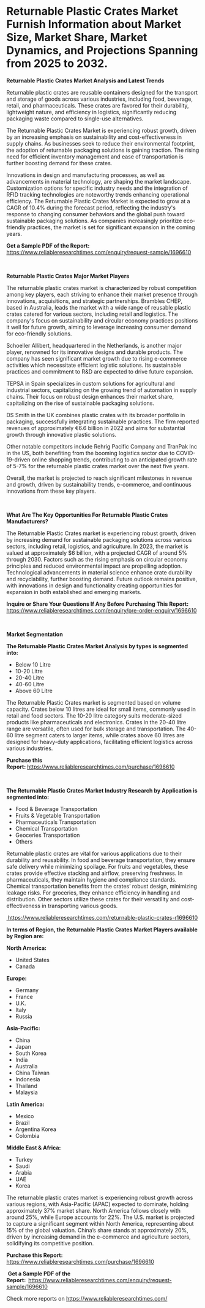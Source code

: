 <p><h1>Returnable Plastic Crates Market Furnish Information about Market Size, Market Share, Market Dynamics, and Projections Spanning from 2025 to 2032.</h1></p><p><strong>Returnable Plastic Crates Market Analysis and Latest Trends</strong></p>
<p><p>Returnable plastic crates are reusable containers designed for the transport and storage of goods across various industries, including food, beverage, retail, and pharmaceuticals. These crates are favored for their durability, lightweight nature, and efficiency in logistics, significantly reducing packaging waste compared to single-use alternatives. </p><p>The Returnable Plastic Crates Market is experiencing robust growth, driven by an increasing emphasis on sustainability and cost-effectiveness in supply chains. As businesses seek to reduce their environmental footprint, the adoption of returnable packaging solutions is gaining traction. The rising need for efficient inventory management and ease of transportation is further boosting demand for these crates. </p><p>Innovations in design and manufacturing processes, as well as advancements in material technology, are shaping the market landscape. Customization options for specific industry needs and the integration of RFID tracking technologies are noteworthy trends enhancing operational efficiency. The Returnable Plastic Crates Market is expected to grow at a CAGR of 10.4% during the forecast period, reflecting the industry's response to changing consumer behaviors and the global push toward sustainable packaging solutions. As companies increasingly prioritize eco-friendly practices, the market is set for significant expansion in the coming years.</p></p>
<p><strong>Get a Sample PDF of the Report:&nbsp;</strong> <a href="https://www.reliableresearchtimes.com/enquiry/request-sample/1696610?utm_campaign=2638&utm_medium=2&utm_source=Github&utm_content=ia&utm_term=08042025&utm_id=returnable-plastic-crates">https://www.reliableresearchtimes.com/enquiry/request-sample/1696610</a></p>
<p>&nbsp;</p>
<p><strong>Returnable Plastic Crates Major Market Players</strong></p>
<p><p>The returnable plastic crates market is characterized by robust competition among key players, each striving to enhance their market presence through innovations, acquisitions, and strategic partnerships. Brambles CHEP, based in Australia, leads the market with a wide range of reusable plastic crates catered for various sectors, including retail and logistics. The company's focus on sustainability and circular economy practices positions it well for future growth, aiming to leverage increasing consumer demand for eco-friendly solutions.</p><p>Schoeller Allibert, headquartered in the Netherlands, is another major player, renowned for its innovative designs and durable products. The company has seen significant market growth due to rising e-commerce activities which necessitate efficient logistic solutions. Its sustainable practices and commitment to R&D are expected to drive future expansion.</p><p>TEPSA in Spain specializes in custom solutions for agricultural and industrial sectors, capitalizing on the growing trend of automation in supply chains. Their focus on robust design enhances their market share, capitalizing on the rise of sustainable packaging solutions.</p><p>DS Smith in the UK combines plastic crates with its broader portfolio in packaging, successfully integrating sustainable practices. The firm reported revenues of approximately €6.6 billion in 2022 and aims for substantial growth through innovative plastic solutions.</p><p>Other notable competitors include Rehrig Pacific Company and TranPak Inc in the US, both benefiting from the booming logistics sector due to COVID-19-driven online shopping trends, contributing to an anticipated growth rate of 5-7% for the returnable plastic crates market over the next five years.</p><p>Overall, the market is projected to reach significant milestones in revenue and growth, driven by sustainability trends, e-commerce, and continuous innovations from these key players.</p></p>
<p>&nbsp;</p>
<p><strong>What Are The Key Opportunities For Returnable Plastic Crates Manufacturers?</strong></p>
<p><p>The Returnable Plastic Crates market is experiencing robust growth, driven by increasing demand for sustainable packaging solutions across various sectors, including retail, logistics, and agriculture. In 2023, the market is valued at approximately $6 billion, with a projected CAGR of around 5% through 2030. Factors such as the rising emphasis on circular economy principles and reduced environmental impact are propelling adoption. Technological advancements in material science enhance crate durability and recyclability, further boosting demand. Future outlook remains positive, with innovations in design and functionality creating opportunities for expansion in both established and emerging markets.</p></p>
<p><strong>Inquire or Share Your Questions If Any Before Purchasing This Report:</strong> <a href="https://www.reliableresearchtimes.com/enquiry/pre-order-enquiry/1696610?utm_campaign=2638&utm_medium=2&utm_source=Github&utm_content=ia&utm_term=08042025&utm_id=returnable-plastic-crates">https://www.reliableresearchtimes.com/enquiry/pre-order-enquiry/1696610</a></p>
<p>&nbsp;</p>
<p><strong>Market Segmentation</strong></p>
<p><strong>The Returnable Plastic Crates Market Analysis by types is segmented into:</strong></p>
<p><ul><li>Below 10 Litre</li><li>10-20 Litre</li><li>20-40 Litre</li><li>40-60 Litre</li><li>Above 60 Litre</li></ul></p>
<p><p>The Returnable Plastic Crates market is segmented based on volume capacity. Crates below 10 litres are ideal for small items, commonly used in retail and food sectors. The 10-20 litre category suits moderate-sized products like pharmaceuticals and electronics. Crates in the 20-40 litre range are versatile, often used for bulk storage and transportation. The 40-60 litre segment caters to larger items, while crates above 60 litres are designed for heavy-duty applications, facilitating efficient logistics across various industries.</p></p>
<p><strong>Purchase this Report:&nbsp;</strong><a href="https://www.reliableresearchtimes.com/purchase/1696610?utm_campaign=2638&utm_medium=2&utm_source=Github&utm_content=ia&utm_term=08042025&utm_id=returnable-plastic-crates">https://www.reliableresearchtimes.com/purchase/1696610</a></p>
<p>&nbsp;</p>
<p><strong>The Returnable Plastic Crates Market Industry Research by Application is segmented into:</strong></p>
<p><ul><li>Food & Beverage Transportation</li><li>Fruits & Vegetable Transportation</li><li>Pharmaceuticals Transportation</li><li>Chemical Transportation</li><li>Geoceries Transportation</li><li>Others</li></ul></p>
<p><p>Returnable plastic crates are vital for various applications due to their durability and reusability. In food and beverage transportation, they ensure safe delivery while minimizing spoilage. For fruits and vegetables, these crates provide effective stacking and airflow, preserving freshness. In pharmaceuticals, they maintain hygiene and compliance standards. Chemical transportation benefits from the crates’ robust design, minimizing leakage risks. For groceries, they enhance efficiency in handling and distribution. Other sectors utilize these crates for their versatility and cost-effectiveness in transporting various goods.</p></p>
<p><a href="https://www.reliableresearchtimes.com/returnable-plastic-crates-r1696610?utm_campaign=2638&utm_medium=2&utm_source=Github&utm_content=ia&utm_term=08042025&utm_id=returnable-plastic-crates">&nbsp;https://www.reliableresearchtimes.com/returnable-plastic-crates-r1696610</a></p>
<p><strong>In terms of Region, the Returnable Plastic Crates Market Players available by Region are:</strong></p>
<p>
    <p> <strong> North America: </strong>
        <ul>
            <li>United States</li>
            <li>Canada</li>
        </ul>
        </p> 
    <p> <strong> Europe: </strong>
        <ul>
            <li>Germany</li>
            <li>France</li>
            <li>U.K.</li>
            <li>Italy</li>
            <li>Russia</li>
        </ul>
        </p> 
    <p> <strong> Asia-Pacific: </strong>
        <ul>
            <li>China</li>
            <li>Japan</li>
            <li>South Korea</li>
            <li>India</li>
            <li>Australia</li>
            <li>China Taiwan</li>
            <li>Indonesia</li>
            <li>Thailand</li>
            <li>Malaysia</li>
        </ul>
        </p> 
    <p> <strong> Latin America: </strong>
        <ul>
            <li>Mexico</li>
            <li>Brazil</li>
            <li>Argentina Korea</li>
            <li>Colombia</li>
        </ul>
        </p> 
    <p> <strong> Middle East & Africa: </strong>
        <ul>
            <li>Turkey</li>
            <li>Saudi</li>
            <li>Arabia</li>
            <li>UAE</li>
            <li>Korea</li>
        </ul>
    </p>
    </p>
<p><p>The returnable plastic crates market is experiencing robust growth across various regions, with Asia-Pacific (APAC) expected to dominate, holding approximately 37% market share. North America follows closely with around 25%, while Europe accounts for 22%. The U.S. market is projected to capture a significant segment within North America, representing about 15% of the global valuation. China’s share stands at approximately 20%, driven by increasing demand in the e-commerce and agriculture sectors, solidifying its competitive position.</p></p>
<p><strong>Purchase this Report: </strong><a href="https://www.reliableresearchtimes.com/purchase/1696610?utm_campaign=2638&utm_medium=2&utm_source=Github&utm_content=ia&utm_term=08042025&utm_id=returnable-plastic-crates">https://www.reliableresearchtimes.com/purchase/1696610</a></p>
<p>&nbsp;<strong>Get a Sample PDF of the Report:&nbsp;&nbsp;</strong><a href="https://www.reliableresearchtimes.com/enquiry/request-sample/1696610?utm_campaign=2638&utm_medium=2&utm_source=Github&utm_content=ia&utm_term=08042025&utm_id=returnable-plastic-crates">https://www.reliableresearchtimes.com/enquiry/request-sample/1696610</a></p>
<p><strong></strong></p>
<p>Check more reports on <a href="https://www.reliableresearchtimes.com/?utm_campaign=2638&utm_medium=2&utm_source=Github&utm_content=ia&utm_term=08042025&utm_id=returnable-plastic-crates">https://www.reliableresearchtimes.com/</a></p>